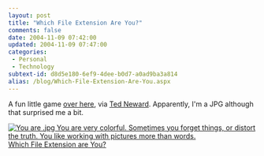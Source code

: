 ```yaml
---
layout: post
title: "Which File Extension Are You?"
comments: false
date: 2004-11-09 07:42:00
updated: 2004-11-09 07:47:00
categories:
 - Personal
 - Technology
subtext-id: d8d5e180-6ef9-4dee-b0d7-a0ad9ba3a814
alias: /blog/Which-File-Extension-Are-You.aspx
---
```



A fun little game [over here](http://www.bbspot.com/News/2004/10/extension_quiz.php), via [Ted Neward](http://www.neward.net/ted/weblog/index.jsp?date=20041103#1099551156323). Apparently, I'm a JPG although that surprised me a bit.

[![You are .jpg You are very colorful.  Sometimes you forget things, or distort the truth.  You like working with pictures more than words.](http://www.bbspot.com/Images/News_Features/2004/10/file_extensions/jpg.jpg)  
Which File Extension are You?](http://www.bbspot.com/News/2004/10/extension_quiz.php)
